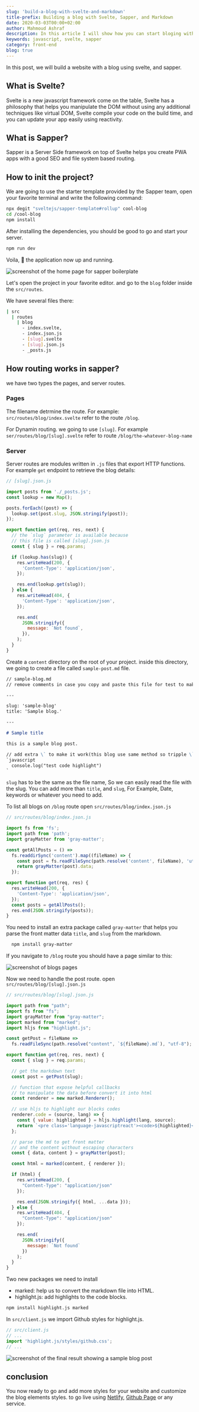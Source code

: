 ```yaml
---
slug: 'build-a-blog-with-svelte-and-markdown'
title-prefix: Building a blog with Svelte, Sapper, and Markdown
date: 2020-03-03T00:00+02:00
author: Mahmoud Ashraf
description: In this article I will show how you can start bloging with svelte and sapper using markdown files
keywords: javascript, svelte, sapper
category: front-end
blog: true
---
```


In this post, we will build a website with a blog using svelte, and sapper.

## What is Svelte?

Svelte is a new javascript framework come on the table,
Svelte has a philosophy that helps you manipulate the DOM without using any additional techniques like virtual DOM,
Svelte compile your code on the build time, and you can update your app easily using reactivity.

## What is Sapper?

Sapper is a Server Side framework on top of Svelte helps you create PWA apps with a good SEO and file system based routing.

## How to init the project?

We are going to use the starter template provided by the Sapper team,
open your favorite terminal and write the following command:

```bash
npx degit "sveltejs/sapper-template#rollup" cool-blog
cd /cool-blog
npm install
```

After installing the dependencies, you should be good to go and start your server.

```bash
npm run dev
```

Voila, 🎉 the application now up and running.

![screenshot of the home page for sapper boilerplate](bg1.jpeg)

Let's open the project in your favorite editor. and go to the `blog` folder
inside the `src/routes`.

We have several files there:

```bash
| src
  | routes
    | blog
      - index.svelte,
      - index.json.js
      - [slug].svelte
      - [slug].json.js
      - _posts.js
```

## How routing works in sapper?

we have two types the pages, and server routes.

### Pages

The filename detrmine the route. For example: `src/routes/blog/index.svelte` refer to the route `/blog`.

For Dynamin routing. we going to use `[slug]`. For example `ser/routes/blog/[slug].svelte` refer to route `/blog/the-whatever-blog-name`

### Server

Server routes are modules written in `.js` files that export HTTP functions.
For example `get` endpoint to retrieve the blog details:

```javascript
// [slug].json.js

import posts from './_posts.js';
const lookup = new Map();

posts.forEach((post) => {
  lookup.set(post.slug, JSON.stringify(post));
});

export function get(req, res, next) {
  // the `slug` parameter is available because
  // this file is called [slug].json.js
  const { slug } = req.params;

  if (lookup.has(slug)) {
    res.writeHead(200, {
      'Content-Type': 'application/json',
    });

    res.end(lookup.get(slug));
  } else {
    res.writeHead(404, {
      'Content-Type': 'application/json',
    });

    res.end(
      JSON.stringify({
        message: `Not found`,
      }),
    );
  }
}
```

Create a `content` directory on the root of your project.
inside this directory, we going to create a file called `sample-post.md` file.

```markdown
// sample-blog.md
// remove comments in case you copy and paste this file for test to make it work

---

slug: 'sample-blog'
title: 'Sample blog.'

---

# Sample title

this is a sample blog post.

// add extra \` to make it work(this blog use same method so tripple \` would be shown as a code here)
`javascript
  console.log("test code highlight")
`
```

`slug` has to be the same as the file name, So we can easily read the file with the slug.
You can add more than `title`, and `slug`, For Example, Date, keywords or whatever you need to add.

To list all blogs on `/blog` route open `src/routes/blog/index.json.js`

```javascript
// src/routes/blog/index.json.js

import fs from 'fs';
import path from 'path';
import grayMatter from 'gray-matter';

const getAllPosts = () =>
  fs.readdirSync('content').map((fileName) => {
    const post = fs.readFileSync(path.resolve('content', fileName), 'utf-8');
    return grayMatter(post).data;
  });

export function get(req, res) {
  res.writeHead(200, {
    'Content-Type': 'application/json',
  });
  const posts = getAllPosts();
  res.end(JSON.stringify(posts));
}
```

You need to install an extra package called `gray-matter` that helps you parse the front matter data `title`, and `slug` from
the markdown.

```bash
  npm install gray-matter
```

If you navigate to `/blog` route you should have a page similar to this:

![screenshot of blogs pages](bg2.jpeg)

Now we need to handle the post route. open `src/routes/blog/[slug].json.js`

```javascript
// src/routes/blog/[slug].json.js

import path from "path";
import fs from "fs";
import grayMatter from "gray-matter";
import marked from "marked";
import hljs from "highlight.js";

const getPost = fileName =>
  fs.readFileSync(path.resolve("content", `${fileName}.md`), "utf-8");

export function get(req, res, next) {
  const { slug } = req.params;

  // get the markdown text
  const post = getPost(slug);

  // function that expose helpful callbacks
  // to manipulate the data before convert it into html
  const renderer = new marked.Renderer();

  // use hljs to highlight our blocks codes
  renderer.code = (source, lang) => {
    const { value: highlighted } = hljs.highlight(lang, source);
    return `<pre class='language-javascriptreact'><code>${highlighted}</code></pre>`;
  };

  // parse the md to get front matter
  // and the content without escaping characters
  const { data, content } = grayMatter(post);

  const html = marked(content, { renderer });

  if (html) {
    res.writeHead(200, {
      "Content-Type": "application/json"
    });

    res.end(JSON.stringify({ html, ...data }));
  } else {
    res.writeHead(404, {
      "Content-Type": "application/json"
    });

    res.end(
      JSON.stringify({
        message: `Not found`
      })
    );
  }
}
```

Two new packages we need to install

- marked: help us to convert the markdown file into HTML.
- highlight.js: add highlights to the code blocks.

```bash
npm install highlight.js marked
```

In `src/client.js` we import Github styles for highlight.js.

```javascript
// src/client.js
// ...
import 'highlight.js/styles/github.css';
// ...
```

![screenshot of the final result showing a sample blog post](bg3.jpeg)

## conclusion

You now ready to go and add more styles for your website and customize the blog elements styles.
to go live using [Netlify](http://netlify.com/), [Github Page](https://pages.github.com/) or any service.
